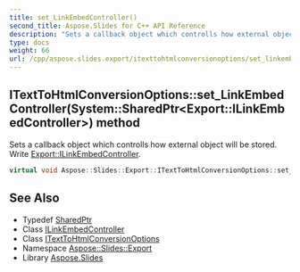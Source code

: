 ```yaml
---
title: set_LinkEmbedController()
second_title: Aspose.Slides for C++ API Reference
description: "Sets a callback object which controlls how external object will be stored. Write Export::ILinkEmbedController."
type: docs
weight: 66
url: /cpp/aspose.slides.export/itexttohtmlconversionoptions/set_linkembedcontroller/
---
```

## ITextToHtmlConversionOptions::set_LinkEmbedController(System::SharedPtr\<Export::ILinkEmbedController\>) method


Sets a callback object which controlls how external object will be stored. Write [Export::ILinkEmbedController](../../ilinkembedcontroller/).

```cpp
virtual void Aspose::Slides::Export::ITextToHtmlConversionOptions::set_LinkEmbedController(System::SharedPtr<Export::ILinkEmbedController> value)=0
```

## See Also

* Typedef [SharedPtr](../../system/sharedptr/)
* Class [ILinkEmbedController](../ilinkembedcontroller/)
* Class [ITextToHtmlConversionOptions](./)
* Namespace [Aspose::Slides::Export](../)
* Library [Aspose.Slides](../../)